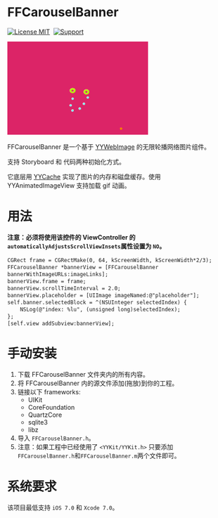 FFCarouselBanner
==============
[![License MIT](https://img.shields.io/badge/license-MIT-green.svg?style=flat)](https://raw.githubusercontent.com/ibireme/YYWebImage/master/LICENSE)&nbsp;
[![Support](https://img.shields.io/badge/support-iOS%207%2B-blue.svg)](https://www.apple.com/nl/ios/)&nbsp;

![CaroselBannerGif](https://github.com/iostalks/FFCarouselBanner/blob/master/Demo/CaroselBannerGif.gif)

FFCarouselBanner 是一个基于 [YYWebImage](https://github.com/ibireme/YYWebImage) 的无限轮播网络图片组件。

支持 Storyboard 和 代码两种初始化方式。

它底层用 [YYCache](https://github.com/ibireme/YYCache) 实现了图片的内存和磁盘缓存。使用
 YYAnimatedImageView 支持加载 gif 动画。

用法
==============

**注意：必须将使用该控件的 ViewController 的 `automaticallyAdjustsScrollViewInsets`属性设置为 `NO`。**
	
	CGRect frame = CGRectMake(0, 64, kScreenWidth, kScreenWidth*2/3);
    FFCarouselBanner *bannerView = [FFCarouselBanner bannerWithImageURLs:imageLinks];
    bannerView.frame = frame;
    bannerView.scrollTimeInterval = 2.0;
    bannerView.placeholder = [UIImage imageNamed:@"placeholder"];
    self.banner.selectedBlock = ^(NSUInteger selectedIndex) {
        NSLog(@"index: %lu", (unsigned long)selectedIndex);
    };
    [self.view addSubview:bannerView];
    

手动安装
==============
1. 下载 FFCarouselBanner 文件夹内的所有内容。
2. 将 FFCarouselBanner 内的源文件添加(拖放)到你的工程。
3. 链接以下 frameworks:
	* UIKit
	* CoreFoundation
	* QuartzCore
	* sqlite3
	* libz
4. 导入 `FFCarouselBanner.h`。
5. 注意：如果工程中已经使用了 `<YYKit/YYKit.h>` 只要添加 `FFCarouselBanner.h`和`FFCarouselBanner.m`两个文件即可。
    
系统要求
==============
该项目最低支持 `iOS 7.0` 和 `Xcode 7.0`。

